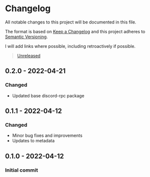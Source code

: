 # Changelog

All notable changes to this project will be documented in this file.

The format is based on [Keep a Changelog](http://keepachangelog.com/en/1.0.0/)
and this project adheres to [Semantic Versioning](http://semver.org/spec/v2.0.0.html).

I will add links where possible, including retroactively if possible.

> [Unreleased](https://github.com/jewlexx/discord-presence/tree/trunk)

## 0.2.0 - 2022-04-21

### Changed

- Updated base discord-rpc package

## 0.1.1 - 2022-04-12

### Changed

- Minor bug fixes and improvements
- Updates to metadata

## 0.1.0 - 2022-04-12

### Initial commit
